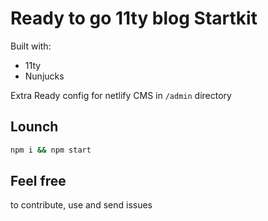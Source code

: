 # Ready to go 11ty blog Startkit

Built with:
- 11ty
- Nunjucks

Extra
Ready config for netlify CMS in `/admin` directory

## Lounch

```bash
npm i && npm start
```

## Feel free

to contribute, use and send issues